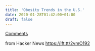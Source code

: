```yaml
---
title: 'Obesity Trends in the U.S.'
date: 2020-01-28T01:42:00+01:00
draft: false
---
```


[Comments](https://news.ycombinator.com/item?id=22164556)  
  
from Hacker News https://ift.tt/2vmO192